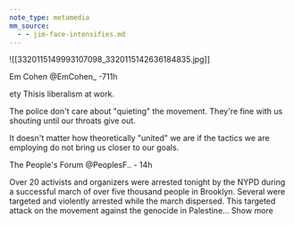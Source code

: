 ```yaml
---
note_type: metamedia
mm_source:
  - - jim-face-intensifies.md
---
```


![[3320115149993107098_3320115142636184835.jpg]]

Em Cohen @EmCohen_ -711h

ety Thisis liberalism at work.

The police don't care about "quieting" the
movement. They're fine with us shouting until
our throats give out.

It doesn't matter how theoretically "united" we
are if the tactics we are employing do not bring
us closer to our goals.

The People's Forum @PeoplesF.. - 14h

Over 20 activists and organizers were
arrested tonight by the NYPD during a
successful march of over five thousand
people in Brooklyn. Several were targeted
and violently arrested while the march
dispersed. This targeted attack on the
movement against the genocide in
Palestine... Show more


